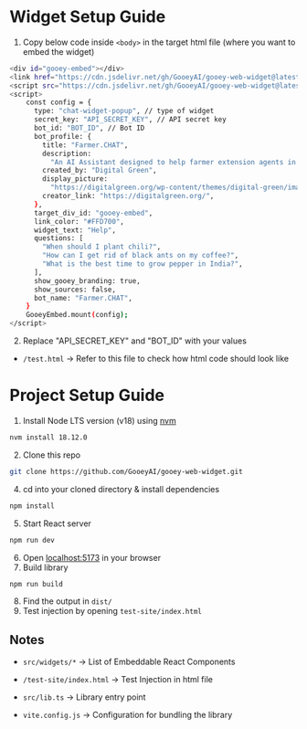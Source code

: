 # Widget Setup Guide
1. Copy below code inside `<body>` in the target html file (where you want to embed the widget)
```bash
<div id="gooey-embed"></div>
<link href="https://cdn.jsdelivr.net/gh/GooeyAI/gooey-web-widget@latest/dist/style.css" rel="stylesheet"/>
<script src="https://cdn.jsdelivr.net/gh/GooeyAI/gooey-web-widget@latest/dist/lib.js"></script>
<script>
    const config = {
      type: "chat-widget-popup", // type of widget
      secret_key: "API_SECRET_KEY", // API secret key
      bot_id: "BOT_ID", // Bot ID
      bot_profile: {
        title: "Farmer.CHAT",
        description:
          "An AI Assistant designed to help farmer extension agents in India.",
        created_by: "Digital Green",
        display_picture:
          "https://digitalgreen.org/wp-content/themes/digital-green/images/favicons/apple-touch-icon.png",
        creator_link: "https://digitalgreen.org/",
      },
      target_div_id: "gooey-embed",
      link_color: "#FFD700",
      widget_text: "Help",
      questions: [
        "When should I plant chili?",
        "How can I get rid of black ants on my coffee?",
        "What is the best time to grow pepper in India?",
      ],
      show_gooey_branding: true,
      show_sources: false,
      bot_name: "Farmer.CHAT",
    }
    GooeyEmbed.mount(config);
</script>
```

2. Replace "API_SECRET_KEY" and "BOT_ID" with your values

- `/test.html` -> Refer to this file to check how html code should look like


# Project Setup Guide

1. Install Node LTS version (v18) using [nvm](https://github.com/nvm-sh/nvm)
```bash
nvm install 18.12.0
```
2. Clone this repo
```bash
git clone https://github.com/GooeyAI/gooey-web-widget.git
```
4. cd into your cloned directory & install dependencies
```bash
npm install
```
5. Start React server
```bash
npm run dev
```
6. Open [localhost:5173](http://localhost:5173) in your browser
7. Build library
 ```bash
npm run build
```
8. Find the output in `dist/`
9. Test injection by opening `test-site/index.html`

## Notes

- `src/widgets/*` -> List of Embeddable React Components

- `/test-site/index.html` -> Test Injection in html file

- `src/lib.ts` -> Library entry point

- `vite.config.js` -> Configuration for bundling the library
